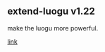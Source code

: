 ## extend-luogu v1.22

make the luogu more powerful.

[link](https://www.luogu.com.cn/paste/fnln7ze9)
